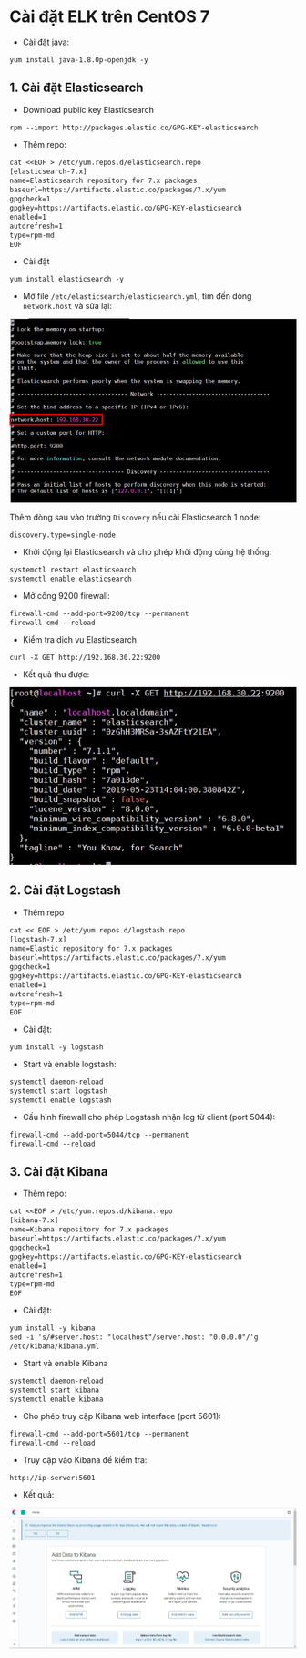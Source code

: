 # Cài đặt ELK trên CentOS 7

- Cài đặt java:

```
yum install java-1.8.0p-openjdk -y
```

## 1. Cài đặt Elasticsearch

- Download public key Elasticsearch

```
rpm --import http://packages.elastic.co/GPG-KEY-elasticsearch
```

- Thêm repo:

```
cat <<EOF > /etc/yum.repos.d/elasticsearch.repo
[elasticsearch-7.x]
name=Elasticsearch repository for 7.x packages
baseurl=https://artifacts.elastic.co/packages/7.x/yum
gpgcheck=1
gpgkey=https://artifacts.elastic.co/GPG-KEY-elasticsearch
enabled=1
autorefresh=1
type=rpm-md
EOF
```

- Cài đặt

```
yum install elasticsearch -y 
```

- Mở file `/etc/elasticsearch/elasticsearch.yml`, tìm đến dòng `network.host` và sửa lại:

<img src="img/02.jpg">

Thêm dòng sau vào trường `Discovery` nếu cài Elasticsearch 1 node:

```
discovery.type=single-node
```

- Khởi động lại Elasticsearch và cho phép khởi động cùng hệ thống:

```
systemctl restart elasticsearch
systemctl enable elasticsearch
```

- Mở cổng 9200 firewall:

```
firewall-cmd --add-port=9200/tcp --permanent
firewall-cmd --reload
```

- Kiểm tra dịch vụ Elasticsearch

```
curl -X GET http://192.168.30.22:9200
```

- Kết quả thu được:

<img src="img/03.jpg">

## 2. Cài đặt Logstash

- Thêm repo

```
cat << EOF > /etc/yum.repos.d/logstash.repo
[logstash-7.x]
name=Elastic repository for 7.x packages
baseurl=https://artifacts.elastic.co/packages/7.x/yum
gpgcheck=1
gpgkey=https://artifacts.elastic.co/GPG-KEY-elasticsearch
enabled=1
autorefresh=1
type=rpm-md
EOF
```

- Cài đặt:

```
yum install -y logstash
```

- Start và enable logstash:

```
systemctl daemon-reload
systemctl start logstash
systemctl enable logstash
```

- Cấu hình firewall cho phép Logstash nhận log từ client (port 5044):

```
firewall-cmd --add-port=5044/tcp --permanent
firewall-cmd --reload
```

## 3. Cài đặt Kibana

- Thêm repo:

```
cat <<EOF > /etc/yum.repos.d/kibana.repo
[kibana-7.x]
name=Kibana repository for 7.x packages
baseurl=https://artifacts.elastic.co/packages/7.x/yum
gpgcheck=1
gpgkey=https://artifacts.elastic.co/GPG-KEY-elasticsearch
enabled=1
autorefresh=1
type=rpm-md
EOF
```

- Cài đặt:

```
yum install -y kibana
sed -i 's/#server.host: "localhost"/server.host: "0.0.0.0"/'g /etc/kibana/kibana.yml
```

- Start và enable Kibana

```
systemctl daemon-reload
systemctl start kibana
systemctl enable kibana
```

- Cho phép truy cập Kibana web interface (port 5601):

```
firewall-cmd --add-port=5601/tcp --permanent
firewall-cmd --reload
```

- Truy cập vào Kibana để kiểm tra:

```
http://ip-server:5601
```

- Kết quả:

<img src="img/04.jpg">